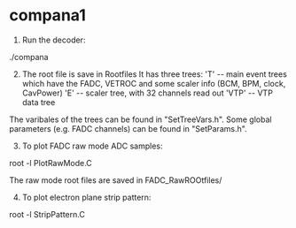 # compana1

1.  Run the decoder:

./compana

2.  The root file is save in Rootfiles
It has three trees:
'T' -- main event trees which have the FADC, VETROC and some scaler info (BCM, BPM, clock, CavPower)
'E' -- scaler tree, with 32 channels read out
'VTP' -- VTP data tree

The varibales of the trees can be found in "SetTreeVars.h". Some global parameters (e.g. FADC channels) can be found in 
"SetParams.h".


3.   To plot FADC raw mode ADC samples:

root -l PlotRawMode.C

The raw mode root files are saved in FADC_RawROOtfiles/

4.   To plot electron plane strip pattern:

root -l StripPattern.C


